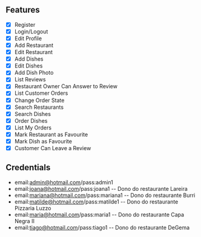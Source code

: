 

## Features

- [x] Register
- [x] Login/Logout
- [x] Edit Profile
- [x] Add Restaurant
- [x] Edit Restaurant
- [x] Add Dishes
- [x] Edit Dishes
- [x] Add Dish Photo
- [x] List Reviews
- [x] Restaurant Owner Can Answer to Review
- [x] List Customer Orders
- [x] Change Order State
- [x] Search Restaurants
- [x] Search Dishes 
- [x] Order Dishes
- [x] List My Orders
- [x] Mark Restaurant as Favourite
- [x] Mark Dish as Favourite
- [x] Customer Can Leave a Review

## Credentials

- email:admin@hotmail.com/pass:admin1 
- email:joana@hotmail.com/pass:joana1 -- Dono do restaurante Lareira
- email:mariana@hotmail.com/pass:mariana1 -- Dono do restaurante Burri
- email:matilde@hotmail.com/pass:matilde1 -- Dono do restaurante Pizzaria Luzzo
- email:maria@hotmail.com/pass:maria1 -- Dono do restaurante Capa Negra II
- email:tiago@hotmail.com/pass:tiago1 -- Dono do restaurante DeGema

